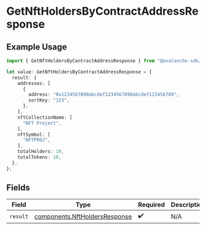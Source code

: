 # GetNftHoldersByContractAddressResponse

## Example Usage

```typescript
import { GetNftHoldersByContractAddressResponse } from "@avalanche-sdk/chainkit/models/operations";

let value: GetNftHoldersByContractAddressResponse = {
  result: {
    addresses: [
      {
        address: "0x1234567890abcdef1234567890abcdef123456789",
        sortKey: "123",
      },
    ],
    nftCollectionName: [
      "NFT Project",
    ],
    nftSymbol: [
      "NFTPROJ",
    ],
    totalHolders: 10,
    totalTokens: 10,
  },
};
```

## Fields

| Field                                                                          | Type                                                                           | Required                                                                       | Description                                                                    |
| ------------------------------------------------------------------------------ | ------------------------------------------------------------------------------ | ------------------------------------------------------------------------------ | ------------------------------------------------------------------------------ |
| `result`                                                                       | [components.NftHoldersResponse](../../models/components/nftholdersresponse.md) | :heavy_check_mark:                                                             | N/A                                                                            |